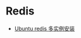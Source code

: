# Redis

 - [Ubuntu redis 多实例安装](https://hefengbao.github.io/blog/20180720-ubuntu-install-redis-multi-instance)